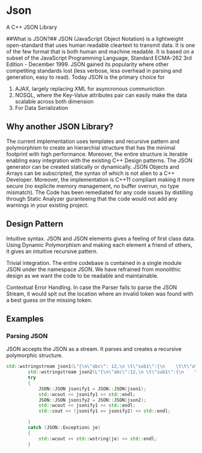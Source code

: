 # Json
A C++ JSON Library

##What is JSON?##
JSON (JavaScript Object Notation) is a lightweight open-standard that uses human readable cleartext to transmit data. It is one of the few format that is both human and machine readable. It is based on a subset of the JavaScript Programming Language, Standard ECMA-262 3rd Edition - December 1999. JSON gained its popularity where other competiting standards lost (less verbose, less overhead in parsing and generation, easy to read).
Today JSON is the primary choice for

1. AJAX, largely replacing XML for asyncronous communiction
2. NOSQL, where the Key-Value attributes pair can easily make the data scalable across both dimension
3. For Data Serialization

## Why another JSON Library?
The current implementation uses templates and recursive pattern and polymorphism to create an hierarchial structure that has the minimal footprint with high performance. Moreover, the entire structure is iterable enabling easy integration with the existing C++ Design patterns. The JSON generator can be created statically or dynamically. JSON Objects and Arrays can be subscripted, the syntax of which is not alien to a C++ Developer. Moreover, the implementation is C++11 compliant making it more secure (no explicite memory management, no buffer overrun, no type mismatch). The Code has been remediated for any code issues by distilling through Static Analyzer guranteeing that the code would not add any warnings in your existing project.

## Design Pattern


Intuitive syntax. JSON and JSON elements gives a feeling of first class data. Using Dynamic Polymorphism and making each element a friend of others, it gives an intuitive recursive pattern.

Trivial integration. The entire codebase is contained in a single module JSON under the namespace JSON. We have refrained from monolithic design as we want the code to be readable and maintainable. 

Contextual Error Handling. In case the Parser fails to parse the JSON Stream, it would spit out the location where an invalid token was found with a best guess on the missing token.

## Examples

### Parsing JSON

JSON accepts the JSON as a stream. It parses and creates a recursive polymorphic structure. 
```CPP
std::wstringstream json1(L"{\n\"abc\": 12,\n \t\"sub1\":{\n    \t\t\"a\": 20, \n   \t\t \"b\" : 25\n}, \n\"xyz\" : 25, \n\"ccc\" : [\"hello\", \"hello2\", \"hello3\"]\n}");
		std::wstringstream json2(L"{\n\"abc\":12,\n \t\"sub1\":{\n    \t\t\"b\": 20, \n   \t\t \"a\" : 20\n}, \n\"xyz\" : 25, \n\"ccc\" : [\"hello\", \"hello2\", \"hello3\"]\n}");
		try
		{
			JSON::JSON jsonify1 = JSON::JSON(json1);
			std::wcout << jsonify1 << std::endl;
			JSON::JSON jsonify2 = JSON::JSON(json2);
			std::wcout << jsonify1 << std::endl;
			std::cout << (jsonify1 == jsonify2) << std::endl;

		}
		catch (JSON::Exception& je)
		{
			std::wcout << std::wstring(je) << std::endl;
		}
```
